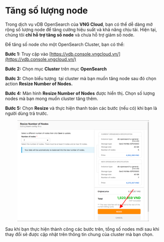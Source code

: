# Tăng số lượng node

Trong dịch vụ vDB OpenSearch của **VNG Cloud**, bạn có thể dễ dàng mở rộng số lượng node để tăng cường hiệu suất và khả năng chịu tải. Hiện tại, chúng tôi **chỉ hỗ trợ tăng số node** và chưa hỗ trợ giảm số node.

Để tăng số node cho một OpenSearch Cluster, bạn có thể:

**Bước 1:** Truy cập vào [https://vdb.console.vngcloud.vn/](https://vdb.console.vngcloud.vn/)

**Bước 2:** Chọn mục **Cluster** trên mục **OpenSearch**

**Bước 3:** Chọn biểu tượng <img src="https://docs.vngcloud.vn/~gitbook/image?url=https%3A%2F%2F3672463924-files.gitbook.io%2F%7E%2Ffiles%2Fv0%2Fb%2Fgitbook-x-prod.appspot.com%2Fo%2Fspaces%252FB0NrrrdJdpYOYzRkbWp5%252Fuploads%252FrxitUMM9JIncMgn4JDAK%252Fimage.png%3Falt%3Dmedia%26token%3D7baaf770-23ce-478c-816f-bd324ab4ddee&#x26;width=27&#x26;dpr=4&#x26;quality=100&#x26;sign=5b654b0&#x26;sv=1" alt="" data-size="line"> tại cluster mà bạn muốn tăng node sau đó chọn action **Resize Number of Nodes.**

**Bước 4:** Màn hình **Resize Number of Nodes** được hiển th&#x1ECB;**.** Chọn số lượng nodes mà bạn mong muốn cluster tăng thêm.&#x20;

**Bước 5:** Chọn **Resize** và thực hiện thanh toán các bước (nếu có) khi bạn là người dùng trả trước.

<figure><img src="../../../../.gitbook/assets/image (1) (1) (1) (1) (1) (1) (1) (1) (1) (1) (1).png" alt="" width="563"><figcaption></figcaption></figure>

Sau khi bạn thực hiện thành công các bước trên, tổng số nodes mới sau khi thay đổi sẽ được cập nhật trên thông tin chung của cluster mà bạn chọn.
